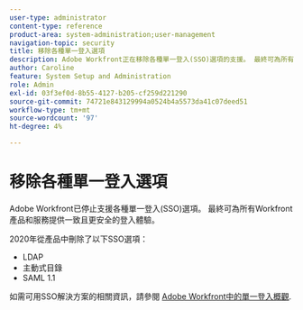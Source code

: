 ```yaml
---
user-type: administrator
content-type: reference
product-area: system-administration;user-management
navigation-topic: security
title: 移除各種單一登入選項
description: Adobe Workfront正在移除各種單一登入(SSO)選項的支援。 最終可為所有Workfront產品和服務提供一致且更安全的登入體驗。
author: Caroline
feature: System Setup and Administration
role: Admin
exl-id: 03f3ef0d-8b55-4127-b205-cf259d221290
source-git-commit: 74721e843129994a0524b4a5573da41c07deed51
workflow-type: tm+mt
source-wordcount: '97'
ht-degree: 4%

---
```


# 移除各種單一登入選項

Adobe Workfront已停止支援各種單一登入(SSO)選項。 最終可為所有Workfront產品和服務提供一致且更安全的登入體驗。

2020年從產品中刪除了以下SSO選項：

* LDAP
* 主動式目錄
* SAML 1.1

如需可用SSO解決方案的相關資訊，請參閱 [Adobe Workfront中的單一登入概觀](../../add-users/single-sign-on/sso-in-workfront.md).
